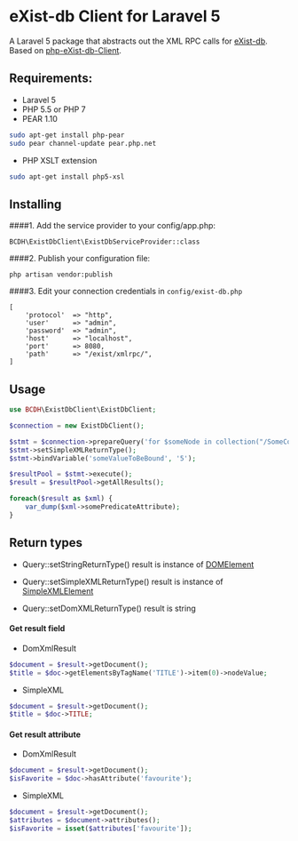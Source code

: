 eXist-db Client for Laravel 5
=================================

A Laravel 5 package that abstracts out the XML RPC calls for [eXist-db](http://exist-db.org/exist/apps/homepage/index.html). Based on [php-eXist-db-Client](https://github.com/CuAnnan/php-eXist-db-Client).

##  Requirements:

- Laravel 5
- PHP 5.5 or PHP 7
- PEAR 1.10
```bash
sudo apt-get install php-pear
sudo pear channel-update pear.php.net
```
- PHP XSLT extension
```bash
sudo apt-get install php5-xsl
```

## Installing

####1. Add the service provider to your config/app.php:

    BCDH\ExistDbClient\ExistDbServiceProvider::class

####2. Publish your configuration file:
    
    php artisan vendor:publish
    
####3. Edit your connection credentials in `config/exist-db.php`

    [
        'protocol'  => "http",
        'user'      => "admin",
        'password'  => "admin",
        'host'      => "localhost",
        'port'      => 8080,
        'path'      => "/exist/xmlrpc/",
    ]
    

## Usage 


```php
use BCDH\ExistDbClient\ExistDbClient;

$connection = new ExistDbClient();

$stmt = $connection->prepareQuery('for $someNode in collection("/SomeCollection")/someNodeName[./somePredicateAttribute=$someValueToBeBound] return $someNode');
$stmt->setSimpleXMLReturnType();
$stmt->bindVariable('someValueToBeBound', '5');

$resultPool = $stmt->execute();
$result = $resultPool->getAllResults();

foreach($result as $xml) {    
    var_dump($xml->somePredicateAttribute);
}
```

## Return types

- Query::setStringReturnType()
    result is instance of [DOMElement](http://php.net/manual/en/class.domelement.php)

- Query::setSimpleXMLReturnType()
    result is instance of [SimpleXMLElement](http://php.net/manual/en/class.simplexmlelement.php)

- Query::setDomXMLReturnType()
    result is string

#### Get result field

- DomXmlResult
```php
$document = $result->getDocument();
$title = $doc->getElementsByTagName('TITLE')->item(0)->nodeValue;
```

- SimpleXML
```php
$document = $result->getDocument();
$title = $doc->TITLE;
```

#### Get result attribute

- DomXmlResult
```php
$document = $result->getDocument();
$isFavorite = $doc->hasAttribute('favourite');
```

- SimpleXML
```php
$document = $result->getDocument();
$attributes = $document->attributes();
$isFavorite = isset($attributes['favourite']);
```

